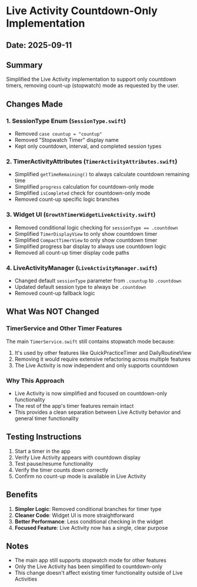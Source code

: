 # Live Activity Countdown-Only Implementation

## Date: 2025-09-11

## Summary
Simplified the Live Activity implementation to support only countdown timers, removing count-up (stopwatch) mode as requested by the user.

## Changes Made

### 1. SessionType Enum (`SessionType.swift`)
- Removed `case countup = "countup"` 
- Removed "Stopwatch Timer" display name
- Kept only countdown, interval, and completed session types

### 2. TimerActivityAttributes (`TimerActivityAttributes.swift`)
- Simplified `getTimeRemaining()` to always calculate countdown remaining time
- Simplified `progress` calculation for countdown-only mode  
- Simplified `isCompleted` check for countdown-only mode
- Removed count-up specific logic branches

### 3. Widget UI (`GrowthTimerWidgetLiveActivity.swift`)
- Removed conditional logic checking for `sessionType == .countdown`
- Simplified `TimerDisplayView` to only show countdown timer
- Simplified `CompactTimerView` to only show countdown timer
- Simplified progress bar display to always use countdown logic
- Removed all count-up timer display code paths

### 4. LiveActivityManager (`LiveActivityManager.swift`)
- Changed default `sessionType` parameter from `.countup` to `.countdown`
- Updated default session type to always be `.countdown`
- Removed count-up fallback logic

## What Was NOT Changed

### TimerService and Other Timer Features
The main `TimerService.swift` still contains stopwatch mode because:
1. It's used by other features like QuickPracticeTimer and DailyRoutineView
2. Removing it would require extensive refactoring across multiple features
3. The Live Activity is now independent and only supports countdown

### Why This Approach
- Live Activity is now simplified and focused on countdown-only functionality
- The rest of the app's timer features remain intact
- This provides a clean separation between Live Activity behavior and general timer functionality

## Testing Instructions

1. Start a timer in the app
2. Verify Live Activity appears with countdown display
3. Test pause/resume functionality
4. Verify the timer counts down correctly
5. Confirm no count-up mode is available in Live Activity

## Benefits

1. **Simpler Logic**: Removed conditional branches for timer type
2. **Cleaner Code**: Widget UI is more straightforward
3. **Better Performance**: Less conditional checking in the widget
4. **Focused Feature**: Live Activity now has a single, clear purpose

## Notes

- The main app still supports stopwatch mode for other features
- Only the Live Activity has been simplified to countdown-only
- This change doesn't affect existing timer functionality outside of Live Activities